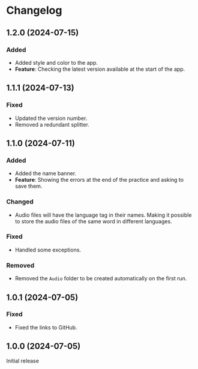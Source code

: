 # Changelog

## 1.2.0 (2024-07-15)

### Added

- Added style and color to the app.
- **Feature**: Checking the latest version available at the start of the app.

## 1.1.1 (2024-07-13)

### Fixed

- Updated the version number.
- Removed a redundant splitter.

## 1.1.0 (2024-07-11)

### Added

- Added the name banner.
- **Feature**: Showing the errors at the end of the practice and asking to save them.

### Changed

- Audio files will have the language tag in their names. Making it possible to store the audio files of the same word in different languages.

### Fixed

- Handled some exceptions.

### Removed

- Removed the `Audio` folder to be created automatically on the first run.

## 1.0.1 (2024-07-05)

### Fixed

- Fixed the links to GitHub.

## 1.0.0 (2024-07-05)

Initial release
